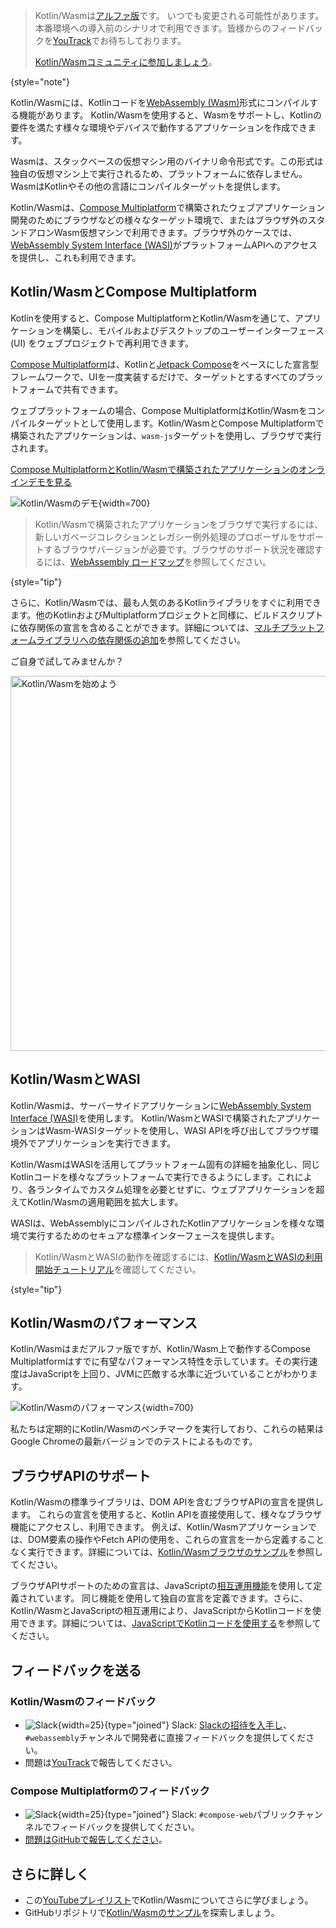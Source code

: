 [//]: # (title: Kotlin/Wasm)

> Kotlin/Wasmは[アルファ版](components-stability.md)です。
> いつでも変更される可能性があります。本番環境への導入前のシナリオで利用できます。皆様からのフィードバックを[YouTrack](https://youtrack.jetbrains.com/issue/KT-56492)でお待ちしております。
>
> [Kotlin/Wasmコミュニティに参加しましょう](https://slack-chats.kotlinlang.org/c/webassembly)。
>
{style="note"}

Kotlin/Wasmには、Kotlinコードを[WebAssembly (Wasm)](https://webassembly.org/)形式にコンパイルする機能があります。
Kotlin/Wasmを使用すると、Wasmをサポートし、Kotlinの要件を満たす様々な環境やデバイスで動作するアプリケーションを作成できます。

Wasmは、スタックベースの仮想マシン用のバイナリ命令形式です。この形式は独自の仮想マシン上で実行されるため、プラットフォームに依存しません。WasmはKotlinやその他の言語にコンパイルターゲットを提供します。

Kotlin/Wasmは、[Compose Multiplatform](https://www.jetbrains.com/lp/compose-multiplatform/)で構築されたウェブアプリケーション開発のためにブラウザなどの様々なターゲット環境で、またはブラウザ外のスタンドアロンWasm仮想マシンで利用できます。ブラウザ外のケースでは、[WebAssembly System Interface (WASI)](https://wasi.dev/)がプラットフォームAPIへのアクセスを提供し、これも利用できます。

## Kotlin/WasmとCompose Multiplatform

Kotlinを使用すると、Compose MultiplatformとKotlin/Wasmを通じて、アプリケーションを構築し、モバイルおよびデスクトップのユーザーインターフェース (UI) をウェブプロジェクトで再利用できます。

[Compose Multiplatform](https://www.jetbrains.com/lp/compose-multiplatform/)は、Kotlinと[Jetpack Compose](https://developer.android.com/jetpack/compose)をベースにした宣言型フレームワークで、UIを一度実装するだけで、ターゲットとするすべてのプラットフォームで共有できます。

ウェブプラットフォームの場合、Compose MultiplatformはKotlin/Wasmをコンパイルターゲットとして使用します。Kotlin/WasmとCompose Multiplatformで構築されたアプリケーションは、`wasm-js`ターゲットを使用し、ブラウザで実行されます。

[Compose MultiplatformとKotlin/Wasmで構築されたアプリケーションのオンラインデモを見る](https://zal.im/wasm/jetsnack/)

![Kotlin/Wasmのデモ](wasm-demo.png){width=700}

> Kotlin/Wasmで構築されたアプリケーションをブラウザで実行するには、新しいガベージコレクションとレガシー例外処理のプロポーザルをサポートするブラウザバージョンが必要です。ブラウザのサポート状況を確認するには、[WebAssembly ロードマップ](https://webassembly.org/roadmap/)を参照してください。
>
{style="tip"}

さらに、Kotlin/Wasmでは、最も人気のあるKotlinライブラリをすぐに利用できます。他のKotlinおよびMultiplatformプロジェクトと同様に、ビルドスクリプトに依存関係の宣言を含めることができます。詳細については、[マルチプラットフォームライブラリへの依存関係の追加](https://www.jetbrains.com/help/kotlin-multiplatform-dev/multiplatform-add-dependencies.html)を参照してください。

ご自身で試してみませんか？

<a href="wasm-get-started.md"><img src="wasm-get-started-button.svg" width="600" alt="Kotlin/Wasmを始めよう" style="block"/></a>

## Kotlin/WasmとWASI

Kotlin/Wasmは、サーバーサイドアプリケーションに[WebAssembly System Interface (WASI)](https://wasi.dev/)を使用します。
Kotlin/WasmとWASIで構築されたアプリケーションはWasm-WASIターゲットを使用し、WASI APIを呼び出してブラウザ環境外でアプリケーションを実行できます。

Kotlin/WasmはWASIを活用してプラットフォーム固有の詳細を抽象化し、同じKotlinコードを様々なプラットフォームで実行できるようにします。これにより、各ランタイムでカスタム処理を必要とせずに、ウェブアプリケーションを超えてKotlin/Wasmの適用範囲を拡大します。

WASIは、WebAssemblyにコンパイルされたKotlinアプリケーションを様々な環境で実行するためのセキュアな標準インターフェースを提供します。

> Kotlin/WasmとWASIの動作を確認するには、[Kotlin/WasmとWASIの利用開始チュートリアル](wasm-wasi.md)を確認してください。
>
{style="tip"}

## Kotlin/Wasmのパフォーマンス

Kotlin/Wasmはまだアルファ版ですが、Kotlin/Wasm上で動作するCompose Multiplatformはすでに有望なパフォーマンス特性を示しています。その実行速度はJavaScriptを上回り、JVMに匹敵する水準に近づいていることがわかります。

![Kotlin/Wasmのパフォーマンス](wasm-performance-compose.png){width=700}

私たちは定期的にKotlin/Wasmのベンチマークを実行しており、これらの結果はGoogle Chromeの最新バージョンでのテストによるものです。

## ブラウザAPIのサポート

Kotlin/Wasmの標準ライブラリは、DOM APIを含むブラウザAPIの宣言を提供します。
これらの宣言を使用すると、Kotlin APIを直接使用して、様々なブラウザ機能にアクセスし、利用できます。
例えば、Kotlin/Wasmアプリケーションでは、DOM要素の操作やFetch APIの使用を、これらの宣言を一から定義することなく実行できます。詳細については、[Kotlin/Wasmブラウザのサンプル](https://github.com/Kotlin/kotlin-wasm-examples/tree/main/browser-example)を参照してください。

ブラウザAPIサポートのための宣言は、JavaScriptの[相互運用機能](wasm-js-interop.md)を使用して定義されています。
同じ機能を使用して独自の宣言を定義できます。さらに、Kotlin/WasmとJavaScriptの相互運用により、JavaScriptからKotlinコードを使用できます。詳細については、[JavaScriptでKotlinコードを使用する](wasm-js-interop.md#use-kotlin-code-in-javascript)を参照してください。

## フィードバックを送る

### Kotlin/Wasmのフィードバック

*   ![Slack](slack.svg){width=25}{type="joined"} Slack: [Slackの招待を入手し](https://surveys.jetbrains.com/s3/kotlin-slack-sign-up)、`#webassembly`チャンネルで開発者に直接フィードバックを提供してください。
*   問題は[YouTrack](https://youtrack.jetbrains.com/issue/KT-56492)で報告してください。

### Compose Multiplatformのフィードバック

*   ![Slack](slack.svg){width=25}{type="joined"} Slack: `#compose-web`パブリックチャンネルでフィードバックを提供してください。
*   [問題はGitHubで報告してください](https://github.com/JetBrains/compose-multiplatform/issues)。

## さらに詳しく

*   この[YouTubeプレイリスト](https://kotl.in/wasm-pl)でKotlin/Wasmについてさらに学びましょう。
*   GitHubリポジトリで[Kotlin/Wasmのサンプル](https://github.com/Kotlin/kotlin-wasm-examples)を探索しましょう。